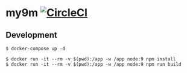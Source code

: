 # my9m [![CircleCI](https://circleci.com/gh/g737a6b/my9m.svg?style=svg)](https://circleci.com/gh/g737a6b/my9m)

## Development

```
$ docker-compose up -d
```

```
$ docker run -it --rm -v $(pwd):/app -w /app node:9 npm install
$ docker run -it --rm -v $(pwd):/app -w /app node:9 npm run build
```
